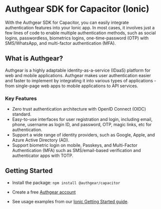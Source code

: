 # Authgear SDK for Capacitor (Ionic)

With the Authgear SDK for Capacitor, you can easily integrate authentication features into your Ionic app. In most cases, it involves just a few lines of code to enable multiple authentication methods, such as social logins, passwordless, biometrics logins, one-time-password (OTP) with SMS/WhatsApp, and multi-factor authentication (MFA).

## What is Authgear?
Authgear is a highly adaptable identity-as-a-service (IDaaS) platform for web and mobile applications. Authgear makes user authentication easier and faster to implement by integrating it into various types of applications - from single-page web apps to mobile applications to API services.

### Key Features
- Zero trust authentication architecture with OpenID Connect (OIDC) standard.
- Easy-to-use interfaces for user registration and login, including email, phone, username as login ID, and password, OTP, magic links, etc for authentication.
- Support a wide range of identity providers, such as Google, Apple, and Azure Active Directory (AD).
- Support biometric login on mobile, Passkeys, and Multi-Factor Authentication (MFA) such as SMS/email-based verification and authenticator apps with TOTP.

## Getting Started
- Install the package:
```npm install @authgear/capacitor```

- Create a free [Authgear account](https://www.authgear.com/)
- See usage examples from our [Ionic Getting Started guide](https://docs.authgear.com/get-started/native-mobile-app/ionic-sdk).
